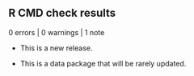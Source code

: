 ## R CMD check results

0 errors | 0 warnings | 1 note

* This is a new release.

* This is a data package that will be rarely updated.
